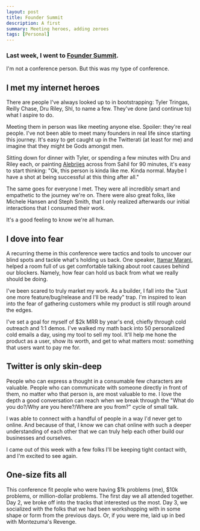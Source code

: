 ```yaml
---
layout: post
title: Founder Summit
description: A first
summary: Meeting heroes, adding zeroes
tags: [Personal]
---
```


### Last week, I went to [Founder Summit](https://2021.foundersummit.co/).

I'm not a conference person. But this was my type of conference.

## I met my internet heroes
There are people I've always looked up to in bootstrapping: Tyler Tringas, Reilly Chase, Dru Riley, Shl, to name a few. They've done (and continue to) what I aspire to do.

Meeting them in person was like meeting anyone else. Spoiler: they're real people. I've not been able to meet many founders in real life since starting this journey. It's easy to get caught up in the Twitterati (at least for me) and imagine that they might be Gods amongst men.

Sitting down for dinner with Tyler, or spending a few minutes with Dru and Riley each, or painting [Alebrijes](https://en.wikipedia.org/wiki/Alebrije) across from Sahil for 90 minutes, it's easy to start thinking: "Ok, this person is kinda like me. Kinda normal. Maybe I have a shot at being successful at this thing after all."

The same goes for everyone I met. They were all incredibly smart and empathetic to the journey we're on. There were also great folks, like Michele Hansen and Steph Smith, that I only realized afterwards our initial interactions that I consumed their work.

It's a good feeling to know we're all human.

## I dove into fear
A recurring theme in this conference were tactics and tools to uncover our blind spots and tackle what's holding us back. One speaker, [Itamar Marani](https://itamarmarani.com/), helped a room full of us get comfortable talking about root causes behind our blockers. Namely, how fear can hold us back from what we really should be doing.

I've been scared to truly market my work. As a builder, I fall into the "Just one more feature/bug/release and I'll be ready" trap. I'm inspired to lean into the fear of gathering customers while my product is still rough around the edges.

I've set a goal for myself of $2k MRR by year's end, chiefly through cold outreach and 1:1 demos. I've walked my math back into 50 personalized cold emails a day, using my tool to sell my tool. It'll help me hone the product as a user, show its worth, and get to what matters most: something that users want to pay me for.

## Twitter is only skin-deep
People who can express a thought in a consumable few characters are valuable. People who can communicate with someone directly in front of them, no matter who that person is, are most valuable to me. I love the depth a good conversation can reach when we break through the "What do you do?/Why are you here?/Where are you from?" cycle of small talk.

I was able to connect with a handful of people in a way I'd never get to online. And because of that, I know we can chat online with such a deeper understanding of each other that we can truly help each other build our businesses and ourselves.

I came out of this week with a few folks I'll be keeping tight contact with, and I'm excited to see again.

## One-size fits all
This conference fit people who were having $1k problems (me), $10k problems, or million-dollar problems. The first day we all attended together. Day 2, we broke off into the tracks that interested us the most. Day 3, we socialized with the folks that we had been workshopping with in some shape or form from the previous days. Or, if you were me, laid up in bed with Montezuma's Revenge.
